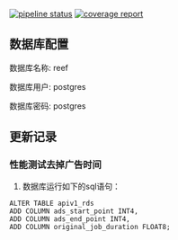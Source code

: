 [![pipeline status](http://10.80.4.138:8251/root/reef/badges/devp/pipeline.svg)](http://10.80.4.138:8251/root/reef/commits/devp)
[![coverage report](http://10.80.4.138:8251/root/reef/badges/devp/coverage.svg)](http://10.80.4.138:8251/root/reef/commits/devp)
## 数据库配置

数据库名称: reef

数据库用户: postgres

数据库密码: postgres

## 更新记录

### 性能测试去掉广告时间

1. 数据库运行如下的sql语句：
```
ALTER TABLE apiv1_rds 
ADD COLUMN ads_start_point INT4, 
ADD COLUMN ads_end_point INT4, 
ADD COLUMN original_job_duration FLOAT8;
```